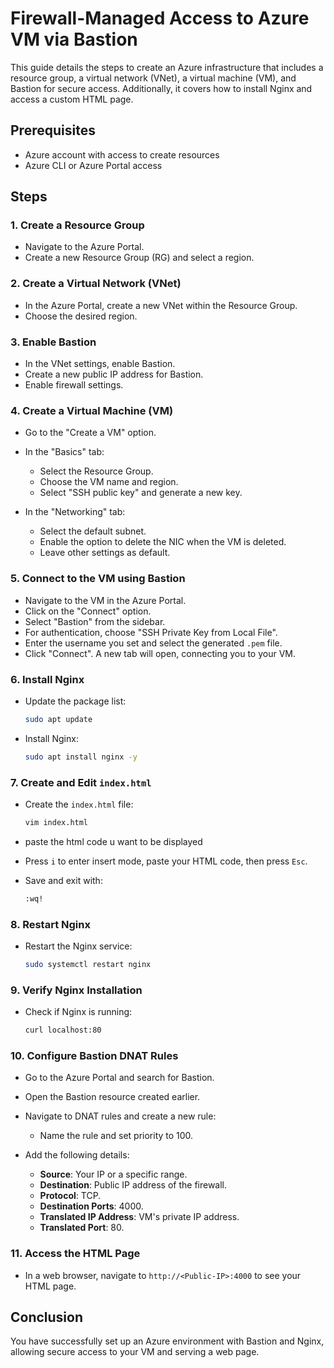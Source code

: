 


# Firewall-Managed Access to Azure VM via Bastion

This guide details the steps to create an Azure infrastructure that includes a resource group, a virtual network (VNet), a virtual machine (VM), and Bastion for secure access. Additionally, it covers how to install Nginx and access a custom HTML page.

## Prerequisites

- Azure account with access to create resources
- Azure CLI or Azure Portal access

## Steps

### 1. Create a Resource Group

- Navigate to the Azure Portal.
- Create a new Resource Group (RG) and select a region.

### 2. Create a Virtual Network (VNet)

- In the Azure Portal, create a new VNet within the Resource Group.
- Choose the desired region.

### 3. Enable Bastion

- In the VNet settings, enable Bastion.
- Create a new public IP address for Bastion.
- Enable firewall settings.

### 4. Create a Virtual Machine (VM)

- Go to the "Create a VM" option.
- In the "Basics" tab:
  - Select the Resource Group.
  - Choose the VM name and region.
  - Select "SSH public key" and generate a new key.
  
- In the "Networking" tab:
  - Select the default subnet.
  - Enable the option to delete the NIC when the VM is deleted.
  - Leave other settings as default.

### 5. Connect to the VM using Bastion

- Navigate to the VM in the Azure Portal.
- Click on the "Connect" option.
- Select "Bastion" from the sidebar.
- For authentication, choose "SSH Private Key from Local File".
- Enter the username you set and select the generated `.pem` file.
- Click "Connect". A new tab will open, connecting you to your VM.

### 6. Install Nginx

- Update the package list:

  ```bash
  sudo apt update
  ```

- Install Nginx:

  ```bash
  sudo apt install nginx -y
  ```

### 7. Create and Edit `index.html`

- Create the `index.html` file:

  ```bash
  vim index.html
  ```

- paste the html code u want to be displayed 
- Press `i` to enter insert mode, paste your HTML code, then press `Esc`.
- Save and exit with:

  ```bash
  :wq!
  ```

### 8. Restart Nginx

- Restart the Nginx service:

  ```bash
  sudo systemctl restart nginx
  ```

### 9. Verify Nginx Installation

- Check if Nginx is running:

  ```bash
  curl localhost:80
  ```

### 10. Configure Bastion DNAT Rules

- Go to the Azure Portal and search for Bastion.
- Open the Bastion resource created earlier.
- Navigate to DNAT rules and create a new rule:
  - Name the rule and set priority to 100.
  
- Add the following details:
  - **Source**: Your IP or a specific range.
  - **Destination**: Public IP address of the firewall.
  - **Protocol**: TCP.
  - **Destination Ports**: 4000.
  - **Translated IP Address**: VM's private IP address.
  - **Translated Port**: 80.

### 11. Access the HTML Page

- In a web browser, navigate to `http://<Public-IP>:4000` to see your HTML page.

## Conclusion

You have successfully set up an Azure environment with Bastion and Nginx, allowing secure access to your VM and serving a web page.

